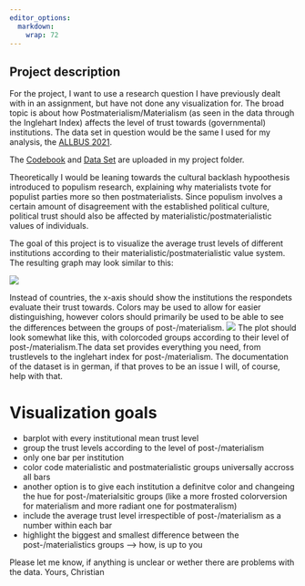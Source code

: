 ```yaml
---
editor_options: 
  markdown: 
    wrap: 72
---
```


## Project description

For the project, I want to use a research question I have previously
dealt with in an assignment, but have not done any visualization for.
The broad topic is about how Postmaterialism/Materialism (as seen in the
data through the Inglehart Index) affects the level of trust towards
(governmental) institutions. The data set in question would be the same
I used for my analysis, the [ALLBUS
2021](https://search.gesis.org/research_data/ZA5280).

The
[Codebook](https://github.com/Dr-Eberle-Zentrum/Advanced-data-processing-with-R/blob/main/Projects/crudi3/Codebook.pdf)
and [Data
Set](https://github.com/Dr-Eberle-Zentrum/Advanced-data-processing-with-R/blob/main/Projects/crudi3/ZA5280_v2-0-0.dta)
are uploaded in my project folder.

Theoretically I would be leaning towards the cultural backlash
hypoothesis introduced to populism research, explaining why materialists
tvote for populist parties more so then postmaterialists. Since populism
involves a certain amount of disagreement with the established political
culture, political trust should also be affected by
materialistic/postmaterialistic values of individuals.

The goal of this project is to visualize the average trust levels of
different institutions according to their
materialistic/postmaterialistic value system. The resulting graph may
look similar to this:

![](https://listentopeople.eu/wp-content/uploads/2019/10/INSTITUTIONAL-TRUST_all-countries_v2_txt.png)

Instead of countries, the x-axis should show the institutions the
respondets evaluate their trust towards. Colors may be used to allow for
easier distinguishing, however colors should primarily be used to be
able to see the differences between the groups of post-/materialism.
![](https://www.jingege.wang/bioinformatics/ggplot2/48-grouped-barplot-with-ggplot2_files/figure-html/thecode4-1.png)
The plot should look somewhat like this, with colorcoded groups
according to their level of post-/materialism.The data set provides
everything you need, from trustlevels to the inglehart index for
post-/materialism. The documentation of the dataset is in german, if
that proves to be an issue I will, of course, help with that.

# Visualization goals

-   barplot with every institutional mean trust level
-   group the trust levels according to the level of post-/materialism
-   only one bar per institution
-   color code materialistic and postmaterialistic groups universally
    accross all bars
-   another option is to give each institution a definitve color and
    changeing the hue for post-/materialsitic groups (like a more
    frosted colorversion for materialism and more radiant one for
    postmateralism)
-   include the average trust level irrespectible of post-/materialism
    as a number within each bar
-   highlight the biggest and smallest difference between the
    post-/materialistics groups --\> how, is up to you

Please let me know, if anything is unclear or wether there are problems
with the data. Yours, Christian
